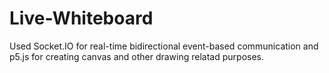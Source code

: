 # Live-Whiteboard
Used Socket.IO for real-time bidirectional event-based communication and p5.js for creating canvas and other drawing relatad purposes.
